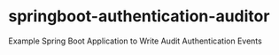 # springboot-authentication-auditor
Example Spring Boot Application to Write Audit Authentication Events
